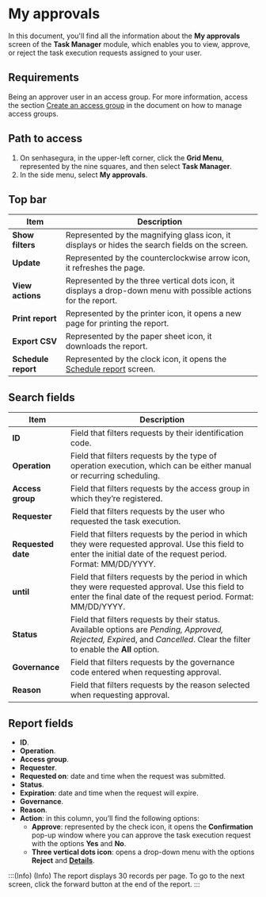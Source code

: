 # My approvals

In this document, you'll find all the information about the **My approvals** screen of the **Task Manager** module, which enables you to view, approve, or reject the task execution requests assigned to your user. 

## Requirements
Being an approver user in an access group. For more information, access the section [Create an access group](/v3-32/docs/task-manager-how-to-manage-access-groups#create-an-access-group) in the document on how to manage access groups.

## Path to access
1. On senhasegura, in the upper-left corner, click the **Grid Menu**, represented by the nine squares, and then select **Task Manager**.
2. In the side menu, select **My approvals**.


## Top bar

| **Item** | **Description**|
|----|----|
| **Show filters** | Represented by the magnifying glass icon, it displays or hides the search fields on the screen.|
| **Update**| Represented by the counterclockwise arrow icon, it refreshes the page.|
| **View actions** | Represented by the three vertical dots icon, it displays a drop-down menu with possible actions for the report.|
| **Print report**| Represented by the printer icon, it opens a new page for printing the report.                                        |
| **Export CSV** | Represented by the paper sheet icon, it downloads the report.|
| **Schedule report** | Represented by the clock icon, it opens the [Schedule report](/v3-32/docs/general-information-how-to-issue-download-and-schedule-device-reports) screen. |

## Search fields
| Item| Description|
|----|----|
| **ID**| Field that filters requests by their identification code.|
| **Operation**| Field that filters requests by the type of operation execution, which can be either manual or recurring scheduling.|
| **Access group**| Field that filters requests by the access group in which they’re registered.|
| **Requester**| Field that filters requests by the user who requested the task execution.|
| **Requested date** | Field that filters requests by the period in which they were requested approval. Use this field to enter the initial date of the request period. Format: MM/DD/YYYY. |
| **until**| Field that filters requests by the period in which they were requested approval. Use this field to enter the final date of the request period. Format: MM/DD/YYYY.  |
| **Status**| Field that filters requests by their status. Available options are *Pending, Approved, Rejected, Expire*d, and *Cancelled*. Clear the filter to enable the **All** option. |
| **Governance**  | Field that filters requests by the governance code entered when requesting approval.|
| **Reason**| Field that filters requests by the reason selected when requesting approval.|

## Report fields

- **ID**. 
- **Operation**.
- **Access group**.
- **Requester**.
- **Requested on**: date and time when the request was submitted.
- **Status**.
- **Expiration**: date and time when the request will expire.
- **Governance**.
- **Reason**.
- **Action**: in this column, you’ll find the following options:
    - **Approve**: represented by the check icon, it opens the **Confirmation** pop-up window where you can approve the task execution request with the options **Yes** and **No**.
    - **Three vertical dots icon**: opens a drop-down menu with the options **Reject** and [**Details**](/v3-32/docs/task-manager-my-requests#request-details-screen).



:::(Info) (Info)
The report displays 30 records per page. To go to the next screen, click the forward button at the end of the report.
:::

